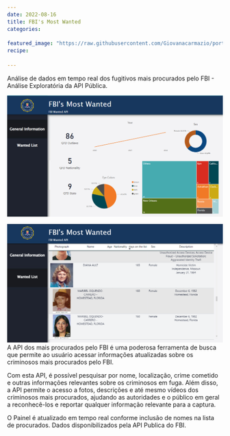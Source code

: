 ```yaml
---
date: 2022-08-16
title: FBI's Most Wanted
categories:

featured_image: "https://raw.githubusercontent.com/Giovanacarmazio/portifolio/main/images/Os%20mais%20Procurados%20do%20FBI.jpg"
recipe:
 
---
```



Análise de dados em tempo real dos fugitivos mais procurados pelo FBI - Análise Exploratória da API Pública.



![](https://raw.githubusercontent.com/Giovanacarmazio/portifolio/main/images/Os%20mais%20Procurados%20do%20FBI%202.png)

![](https://raw.githubusercontent.com/Giovanacarmazio/portifolio/main/images/Os%20mais%20Procurados%20do%20FBI%203.png)
A API dos mais procurados pelo FBI é uma poderosa ferramenta de busca que permite ao usuário acessar informações atualizadas sobre os criminosos mais procurados pelo FBI.

Com esta API, é possível pesquisar por nome, localização, crime cometido e outras informações relevantes sobre os criminosos em fuga. Além disso, a API permite o acesso a fotos, descrições e até mesmo vídeos dos criminosos mais procurados, ajudando as autoridades e o público em geral a reconhecê-los e reportar qualquer informação relevante para a captura.

O Painel é atualizado em tempo real conforme inclusão de nomes na lista de procurados.
Dados disponibilizados pela API Publica do FBI.
